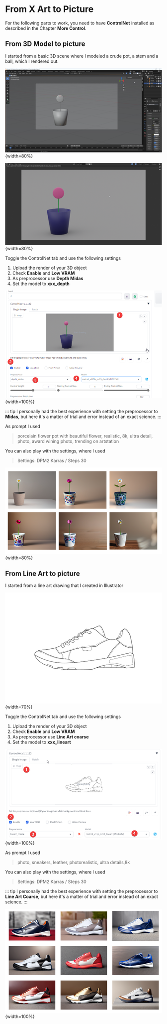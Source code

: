 # From X Art to Picture

For the following parts to work, you need to have **ControlNet** installed as described in the Chapter **More Control**.

## From 3D Model to picture

I started from a basic 3D scene where I modeled a crude pot, a stem and a ball, which I rendered out.

![Blender 3D model](images/chapter_5/3d_model_1.png){width=80%}


![Blender 3D render](images/chapter_5/3d_model_2.png){width=80%}

Toggle the ControlNet tab and use the following settings

1. Upload the render of your 3D object
2. Check **Enable** and **Low VRAM**
3. As preprocessor use **Depth Midas**
4. Set the model to **xxx_depth**

![ControlNET settings](images/chapter_5/3d_model_3.png){width=100%}

::: tip
I personally had the best experience with setting the preprocessor to **Midas**, but here it's a matter of trial and error instead of an exact science. 
:::

As prompt I used

> porcelain flower pot with beautiful flower, realistic, 8k, ultra detail, photo, award wining photo, trending on artstation

You can also play with the settings, where I used 

> Settings:  DPM2 Karras / Steps 30

![Flower results](images/chapter_5/3d_model_4.png){width=80%}

## From Line Art to picture

I started from a line art drawing that I created in Illustrator

![Line Art drawing](images/chapter_5/lineart_1.png){width=70%}

Toggle the ControlNet tab and use the following settings

1. Upload the render of your 3D object
2. Check **Enable** and **Low VRAM**
3. As preprocessor use **Line Art coarse**
4. Set the model to **xxx_lineart**

![ControlNET settings](images/chapter_5/lineart_2.png){width=100%}

As prompt I used

> photo, sneakers,  leather, photorealistic, ultra details,8k

You can also play with the settings, where I used 

> Settings:  DPM2 Karras / Steps 30

::: tip
I personally had the best experience with setting the preprocessor to **Line Art Coarse**, but here it's a matter of trial and error instead of an exact science. 
:::

![Shoe results](images/chapter_5/lineart_3.png){width=100%}
